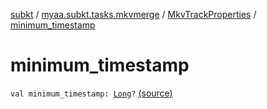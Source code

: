 [subkt](../../index.md) / [myaa.subkt.tasks.mkvmerge](../index.md) / [MkvTrackProperties](index.md) / [minimum_timestamp](./minimum_timestamp.md)

# minimum_timestamp

`val minimum_timestamp: `[`Long`](https://kotlinlang.org/api/latest/jvm/stdlib/kotlin/-long/index.html)`?` [(source)](https://github.com/Myaamori/SubKt/blob/master/src/main/kotlin/myaa/subkt/tasks/mkvmerge/mkvmerge.kt#L93)